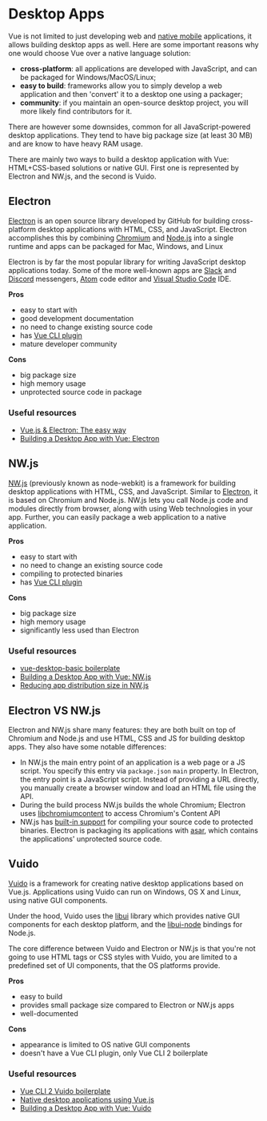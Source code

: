# Desktop Apps

Vue is not limited to just developing web and [native mobile](./mobile-apps.md) applications, it allows building desktop apps as well. Here are some important reasons why one would choose Vue over a native language solution:

- **cross-platform**: all applications are developed with JavaScript, and can be packaged for Windows/MacOS/Linux;
- **easy to build**: frameworks allow you to simply develop a web application and then 'convert' it to a desktop one using a packager;
- **community**: if you maintain an open-source desktop project, you will more likely find contributors for it.

There are however some downsides, common for all JavaScript-powered desktop applications. They tend to have big package size (at least 30 MB) and are know to have heavy RAM usage.

There are mainly two ways to build a desktop application with Vue: HTML+CSS-based solutions or native GUI. First one is represented by Electron and NW.js, and the second is Vuido.

## Electron

[Electron](https://electronjs.org/) is an open source library developed by GitHub for building cross-platform desktop applications with HTML, CSS, and JavaScript. Electron accomplishes this by combining [Chromium](http://www.chromium.org/) and [Node.js](https://nodejs.org/en/) into a single runtime and apps can be packaged for Mac, Windows, and Linux

Electron is by far the most popular library for writing JavaScript desktop applications today. Some of the more well-known apps are [Slack](https://slack.com/) and [Discord](https://discordapp.com/) messengers, [Atom](https://atom.io/) code editor and [Visual Studio Code](https://code.visualstudio.com/) IDE.

**Pros**

- easy to start with
- good development documentation
- no need to change existing source code
- has [Vue CLI plugin](https://github.com/nklayman/vue-cli-plugin-electron-builder)
- mature developer community

**Cons**

- big package size
- high memory usage
- unprotected source code in package

### Useful resources

- [Vue.js & Electron: The easy way](https://medium.com/@mikeal/vue-js-electron-the-easy-way-adc3ca09234a)
- [Building a Desktop App with Vue: Electron](https://dev.to/vuevixens/building-a-desktop-app-with-vue-electron-3pl)

## NW.js

[NW.js](https://nwjs.io/) (previously known as node-webkit) is a framework for building desktop applications with HTML, CSS, and JavaScript. Similar to [Electron](#electron), it is based on Chromium and Node.js. NW.js lets you call Node.js code and modules directly from browser, along with using Web technologies in your app. Further, you can easily package a web application to a native application.

**Pros**

- easy to start with
- no need to change an existing source code
- compiling to protected binaries
- has [Vue CLI plugin](https://github.com/NataliaTepluhina/vue-cli-plugin-nwjs)

**Cons**

- big package size
- high memory usage
- significantly less used than Electron

### Useful resources

- [vue-desktop-basic boilerplate](https://github.com/TheJaredWilcurt/vue-desktop-basic)
- [Building a Desktop App with Vue: NW.js](https://dev.to/vuevixens/building-a-desktop-app-with-vue-nwjs-1f9e)
- [Reducing app distribution size in NW.js](https://dev.to/thejaredwilcurt/reducing-app-distribution-size-in-nwjs-3d5f)

## Electron VS NW.js

Electron and NW.js share many features: they are both built on top of Chromium and Node.js and use HTML, CSS and JS for building desktop apps. They also have some notable differences:

- In NW.js the main entry point of an application is a web page or a JS script. You specify this entry via `package.json` `main` property. In Electron, the entry point is a JavaScript script. Instead of providing a URL directly, you manually create a browser window and load an HTML file using the API.
- During the build process NW.js builds the whole Chromium; Electron uses [libchromiumcontent](https://github.com/electron/libchromiumcontent) to access Chromium's Content API
- NW.js has [built-in support](http://docs.nwjs.io/en/latest/For%20Users/Advanced/Protect%20JavaScript%20Source%20Code/) for compiling your source code to protected binaries. Electron is packaging its applications with [asar](https://github.com/electron/asar), which contains the applications' unprotected source code.

## Vuido

[Vuido](https://vuido.mimec.org/) is a framework for creating native desktop applications based on Vue.js. Applications using Vuido can run on Windows, OS X and Linux, using native GUI components.

Under the hood, Vuido uses the [libui](https://github.com/andlabs/libui) library which provides native GUI components for each desktop platform, and the [libui-node](https://github.com/parro-it/libui-node) bindings for Node.js.

The core difference between Vuido and Electron or NW.js is that you're not going to use HTML tags or CSS styles with Vuido, you are limited to a predefined set of UI components, that the OS platforms provide.

**Pros**

- easy to build
- provides small package size compared to Electron or NW.js apps
- well-documented

**Cons**

- appearance is limited to OS native GUI components
- doesn't have a Vue CLI plugin, only Vue CLI 2 boilerplate

### Useful resources

- [Vue CLI 2 Vuido boilerplate](https://github.com/mimecorg/vuido-webpack-template)
- [Native desktop applications using Vue.js](https://codeburst.io/native-desktop-applications-using-vue-js-964e841e3c1d)
- [Building a Desktop App with Vue: Vuido](https://dev.to/vuevixens/building-a-desktop-app-with-vue-vuido-490n)

